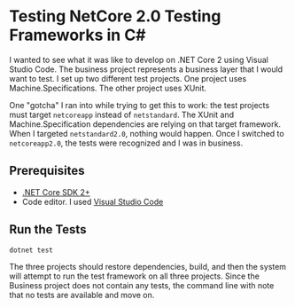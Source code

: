 # Testing NetCore 2.0 Testing Frameworks in C#

I wanted to see what it was like to develop on .NET Core 2 using Visual Studio Code. The business project represents a business layer that I would want to test. I set up two different test projects. One project uses Machine.Specifications. The other project uses XUnit.

One "gotcha" I ran into while trying to get this to work: the test projects must target `netcoreapp` instead of `netstandard`. The XUnit and Machine.Specification dependencies are relying on that target framework. When I targeted `netstandard2.0`, nothing would happen. Once I switched to `netcoreapp2.0`, the tests were recognized and I was in business.

## Prerequisites

* [.NET Core SDK 2+](https://www.microsoft.com/net/download/windows)
* Code editor. I used [Visual Studio Code](https://code.visualstudio.com/)

## Run the Tests

```bash
dotnet test
```

The three projects should restore dependencies, build, and then the system will attempt to run the test framework on all three projects. Since the Business project does not contain any tests, the command line with note that no tests are available and move on.
